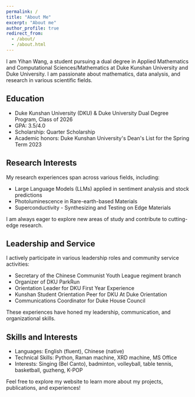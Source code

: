 ```yaml
---
permalink: /
title: "About Me"
excerpt: "About me"
author_profile: true
redirect_from: 
  - /about/
  - /about.html
---
```


I am Yihan Wang, a student pursuing a dual degree in Applied Mathematics and Computational Sciences/Mathematics at Duke Kunshan University and Duke University. I am passionate about mathematics, data analysis, and research in various scientific fields.

## Education

* Duke Kunshan University (DKU) & Duke University Dual Degree Program, Class of 2026
* GPA: 3.5/4.0
* Scholarship: Quarter Scholarship
* Academic honors: Duke Kunshan University's Dean's List for the Spring Term 2023

## Research Interests

My research experiences span across various fields, including:

* Large Language Models (LLMs) applied in sentiment analysis and stock predictions
* Photoluminescence in Rare-earth-based Materials
* Superconductivity - Synthesizing and Testing on Edge Materials

I am always eager to explore new areas of study and contribute to cutting-edge research.

## Leadership and Service

I actively participate in various leadership roles and community service activities:

* Secretary of the Chinese Communist Youth League regiment branch
* Organizer of DKU ParkRun
* Orientation Leader for DKU First Year Experience
* Kunshan Student Orientation Peer for DKU At Duke Orientation
* Communications Coordinator for Duke House Council

These experiences have honed my leadership, communication, and organizational skills.

## Skills and Interests

* Languages: English (fluent), Chinese (native)
* Technical Skills: Python, Raman machine, XRD machine, MS Office
* Interests: Singing (Bel Canto), badminton, volleyball, table tennis, basketball, guzheng, K-POP

Feel free to explore my website to learn more about my projects, publications, and experiences!

